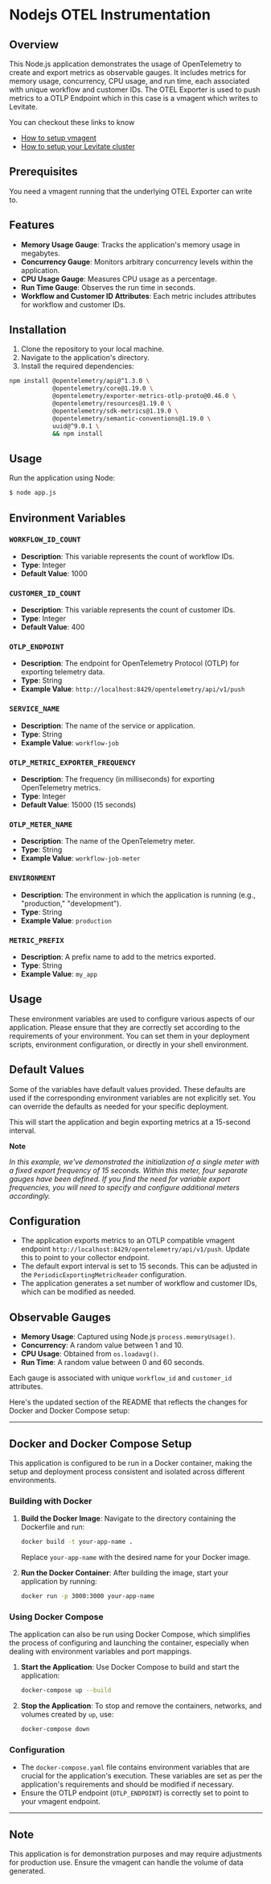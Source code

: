 # Nodejs OTEL Instrumentation

## Overview

This Node.js application demonstrates the usage of OpenTelemetry to create and export metrics as observable gauges. It
includes metrics for memory usage, concurrency, CPU usage, and run time, each associated with unique workflow and
customer IDs. The OTEL Exporter is used to push metrics to a OTLP Endpoint which in this case is a vmagent which writes
to Levitate.

You can checkout these links to know

- [How to setup vmagent](https://docs.last9.io/docs/levitate-integrations-vmagent)
- [How to setup your Levitate cluster](https://docs.last9.io/docs/levitate-onboard)

## Prerequisites

You need a vmagent running that the underlying OTEL Exporter can write to.

## Features

- **Memory Usage Gauge**: Tracks the application's memory usage in megabytes.
- **Concurrency Gauge**: Monitors arbitrary concurrency levels within the application.
- **CPU Usage Gauge**: Measures CPU usage as a percentage.
- **Run Time Gauge**: Observes the run time in seconds.
- **Workflow and Customer ID Attributes**: Each metric includes attributes for workflow and customer IDs.

## Installation

1. Clone the repository to your local machine.
2. Navigate to the application's directory.
3. Install the required dependencies:

```bash
npm install @opentelemetry/api@^1.3.0 \
            @opentelemetry/core@1.19.0 \
            @opentelemetry/exporter-metrics-otlp-proto@0.46.0 \
            @opentelemetry/resources@1.19.0 \
            @opentelemetry/sdk-metrics@1.19.0 \
            @opentelemetry/semantic-conventions@1.19.0 \
            uuid@^9.0.1 \
            && npm install
```

## Usage

Run the application using Node:

```bash
$ node app.js
```

## Environment Variables

### `WORKFLOW_ID_COUNT`

- **Description**: This variable represents the count of workflow IDs.
- **Type**: Integer
- **Default Value**: 1000

### `CUSTOMER_ID_COUNT`

- **Description**: This variable represents the count of customer IDs.
- **Type**: Integer
- **Default Value**: 400

### `OTLP_ENDPOINT`

- **Description**: The endpoint for OpenTelemetry Protocol (OTLP) for exporting telemetry data.
- **Type**: String
- **Example Value**: `http://localhost:8429/opentelemetry/api/v1/push`

### `SERVICE_NAME`

- **Description**: The name of the service or application.
- **Type**: String
- **Example Value**: `workflow-job`

### `OTLP_METRIC_EXPORTER_FREQUENCY`

- **Description**: The frequency (in milliseconds) for exporting OpenTelemetry metrics.
- **Type**: Integer
- **Default Value**: 15000 (15 seconds)

### `OTLP_METER_NAME`

- **Description**: The name of the OpenTelemetry meter.
- **Type**: String
- **Example Value**: `workflow-job-meter`

### `ENVIRONMENT`

- **Description**: The environment in which the application is running (e.g., "production," "development").
- **Type**: String
- **Example Value**: `production`

### `METRIC_PREFIX`

- **Description**: A prefix name to add to the metrics exported.
- **Type**: String
- **Example Value**: `my_app`

## Usage

These environment variables are used to configure various aspects of our application. Please ensure that they are
correctly set according to the requirements of your environment. You can set them in your deployment scripts,
environment configuration, or directly in your shell environment.

## Default Values

Some of the variables have default values provided. These defaults are used if the corresponding environment variables
are not explicitly set. You can override the defaults as needed for your specific deployment.

This will start the application and begin exporting metrics at a 15-second interval.

**Note**

_In this example, we've demonstrated the initialization of a single meter with a fixed export frequency of 15 seconds.
Within this meter, four separate gauges have been defined. If you find the need for variable export frequencies, you
will need to specify and configure additional meters accordingly._

## Configuration

- The application exports metrics to an OTLP compatible vmagent
  endpoint `http://localhost:8429/opentelemetry/api/v1/push`.
  Update this to point to your collector endpoint.
- The default export interval is set to 15 seconds. This can be adjusted in the `PeriodicExportingMetricReader`
  configuration.
- The application generates a set number of workflow and customer IDs, which can be modified as needed.

## Observable Gauges

- **Memory Usage**: Captured using Node.js `process.memoryUsage()`.
- **Concurrency**: A random value between 1 and 10.
- **CPU Usage**: Obtained from `os.loadavg()`.
- **Run Time**: A random value between 0 and 60 seconds.

Each gauge is associated with unique `workflow_id` and `customer_id` attributes.

Here's the updated section of the README that reflects the changes for Docker and Docker Compose setup:

---

## Docker and Docker Compose Setup

This application is configured to be run in a Docker container, making the setup and deployment process consistent and
isolated across different environments.

### Building with Docker

1. **Build the Docker Image**:
   Navigate to the directory containing the Dockerfile and run:
   ```bash
   docker build -t your-app-name .
   ```
   Replace `your-app-name` with the desired name for your Docker image.

2. **Run the Docker Container**:
   After building the image, start your application by running:
   ```bash
   docker run -p 3000:3000 your-app-name
   ```

### Using Docker Compose

The application can also be run using Docker Compose, which simplifies the process of configuring and launching the
container, especially when dealing with environment variables and port mappings.

1. **Start the Application**:
   Use Docker Compose to build and start the application:
   ```bash
   docker-compose up --build
   ```

2. **Stop the Application**:
   To stop and remove the containers, networks, and volumes created by `up`, use:
   ```bash
   docker-compose down
   ```

### Configuration

- The `docker-compose.yaml` file contains environment variables that are crucial for the application's execution. These
  variables are set as per the application's requirements and should be modified if necessary.
- Ensure the OTLP endpoint (`OTLP_ENDPOINT`) is correctly set to point to your vmagent endpoint.

---

## Note

This application is for demonstration purposes and may require adjustments for production use. Ensure the vmagent can
handle the volume of data generated.
